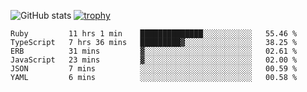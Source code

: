 ![GitHub stats](https://github-readme-stats.vercel.app/api?username=ksk001100&show_icons=true&theme=tokyonight)
[![trophy](https://github-profile-trophy.vercel.app/?username=ksk001100&theme=onedark)](https://github.com/ryo-ma/github-profile-trophy)

<!--START_SECTION:waka-->

```text
Ruby         11 hrs 1 min    ██████████████░░░░░░░░░░░   55.46 %
TypeScript   7 hrs 36 mins   █████████▓░░░░░░░░░░░░░░░   38.25 %
ERB          31 mins         ▓░░░░░░░░░░░░░░░░░░░░░░░░   02.61 %
JavaScript   23 mins         ▓░░░░░░░░░░░░░░░░░░░░░░░░   02.00 %
JSON         7 mins          ░░░░░░░░░░░░░░░░░░░░░░░░░   00.59 %
YAML         6 mins          ░░░░░░░░░░░░░░░░░░░░░░░░░   00.58 %
```

<!--END_SECTION:waka-->
